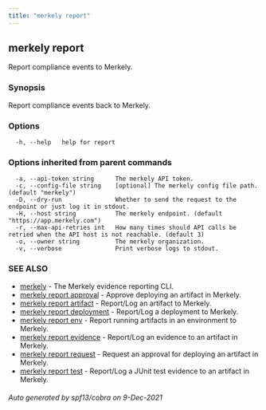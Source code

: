 ```yaml
---
title: "merkely report"
---
```


## merkely report

Report compliance events to Merkely.

### Synopsis


Report compliance events back to Merkely.


### Options

```
  -h, --help   help for report
```

### Options inherited from parent commands

```
  -a, --api-token string      The merkely API token.
  -c, --config-file string    [optional] The merkely config file path. (default "merkely")
  -D, --dry-run               Whether to send the request to the endpoint or just log it in stdout.
  -H, --host string           The merkely endpoint. (default "https://app.merkely.com")
  -r, --max-api-retries int   How many times should API calls be retried when the API host is not reachable. (default 3)
  -o, --owner string          The merkely organization.
  -v, --verbose               Print verbose logs to stdout.
```

### SEE ALSO

* [merkely](/client_reference/merkely/)	 - The Merkely evidence reporting CLI.
* [merkely report approval](/client_reference/merkely_report_approval/)	 - Approve deploying an artifact in Merkely. 
* [merkely report artifact](/client_reference/merkely_report_artifact/)	 - Report/Log an artifact to Merkely. 
* [merkely report deployment](/client_reference/merkely_report_deployment/)	 - Report/Log a deployment to Merkely. 
* [merkely report env](/client_reference/merkely_report_env/)	 - Report running artifacts in an environment to Merkely.
* [merkely report evidence](/client_reference/merkely_report_evidence/)	 - Report/Log an evidence to an artifact in Merkely. 
* [merkely report request](/client_reference/merkely_report_request/)	 - Request an approval for deploying an artifact in Merkely. 
* [merkely report test](/client_reference/merkely_report_test/)	 - Report/Log a JUnit test evidence to an artifact in Merkely. 

###### Auto generated by spf13/cobra on 9-Dec-2021
